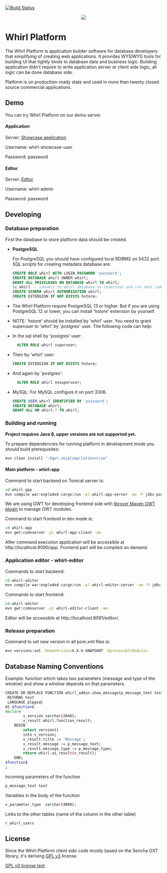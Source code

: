 [![Build Status](https://scrutinizer-ci.com/g/whirlplatform/whirl/badges/build.png?b=master)](https://scrutinizer-ci.com/g/whirlplatform/whirl/build-status/master)

<p style="text-align:center;">
  <img src="logo.png" />
</p>

# Whirl Platform

The Whirl Platform is application builder software for database developers that simplifying of creating web
applications. It provides WYSIWYG tools for building UI that tightly binds to database data and business logic. Building
application didn't require to write application server or client side logic, all logic can be done database side.

Platform is on production-ready state and used in more than twenty closed source commercial applications.

## Demo

You can try Whirl Platform on our demo server.

#### Application

Server: [Showcase application](http://whirl-demo.jelastic.regruhosting.ru/app?application=whirl-showcase)

Username: whirl-showcase-user

Password: password

#### Editor

Server: [Editor](http://whirl-demo.jelastic.regruhosting.ru/editor/)

Username: whirl-admin

Password: password

## Developing

### Database preparation

First the database to store platform data should be created.

- **PostgreSQL**

  For PostgreSQL you should have configured local RDBMS on 5432 port.
  SQL scripts for creating metadata database are:

    ```sql
    CREATE ROLE whirl WITH LOGIN PASSWORD 'password';
    CREATE DATABASE whirl OWNER whirl;
    GRANT ALL PRIVILEGES ON DATABASE whirl TO whirl;
    \c whirl -- connect to whirl database as superuser and run next commands
    CREATE SCHEMA whirl AUTHORIZATION whirl;
    CREATE EXTENSION IF NOT EXISTS hstore;
    ```

- The Whirl Platform require PostgreSQL 13 or higher. But if you are using PostgreSQL 12 or lower, you can install 'hstore' extension by yourself.


- NOTE: 'hstore' should be installed by 'whirl' user. You need to grant superuser to 'whirl' by 'postgres' user.
The following code can help:


- In the sql shell by 'postgres' user:
    ```sql
      ALTER ROLE whirl superuser;
    ```
      
      
- Then by 'whirl' user:
    ```sql
    CREATE EXTENSION IF NOT EXISTS hstore;
    ```  

- And again by 'postgres':
    ```sql
      ALTER ROLE whirl nosuperuser;
    ```  



- MySQL:
  For MySQL configure it on port 3306.
    ```sql
    CREATE USER whirl IDENTIFIED BY 'password';
    CREATE DATABASE whirl;
    GRANT ALL ON whirl.* TO whirl;
    ```

### Building and running

**Project requires Java 8, upper versions are not supported yet.**

To prepare dependencies for running platform in development mode you should build prerequisites:

```bash
mvn clean install "-Dgwt.skipCompilation=true"
```

#### Main platform - whirl-app

Command to start backend on Tomcat server is:

```bash
cd whirl-app
mvn compile war:exploded cargo:run -pl whirl-app-server -am -P jdbc-postgresql,config-postgresql,local-store
```

We are using GWT for developing frontend side
with [tbroyer Maven GWT plugin](https://tbroyer.github.io/gwt-maven-plugin/index.html) to manage GWT modules.

Command to start frontend in dev mode is:

```bash
cd whirl-app
mvn gwt:codeserver -pl whirl-app-client -am
```

After command execution application will be accessible at http://localhost:8090/app. Frontend part will be compiled on
demand.

### Application editor - whirl-editor

Commands to start backend:

```bash
cd whirl-editor
mvn compile war:exploded cargo:run -pl whirl-editor-server -am -P jdbc-postgresql,config-postgresql,local-store
```

Commands to start frontend:

```bash
cd whirl-editor
mvn gwt:codeserver -pl whirl-editor-client -am
```

Editor will be accessible at http://localhost:8091/editor/.

### Release preparation

Command to set new version in all pom.xml files is:

```bash
mvn versions:set -DnewVersion=X.X.X-SNAPSHOT -DprocessAllModules
```

## Database Naming Conventions

Example: function which takes two parameters (message and type of the window) and show a window depends on that
parameters.

```bash 
CREATE OR REPLACE FUNCTION whirl_admin.show_message(p_message_text text, p_message_type text)
 RETURNS text
 LANGUAGE plpgsql
AS $function$
declare 
		v_version varchar(2048);
		v_result whirl.function_result;
	BEGIN
		select version()
		into v_version;
		v_result.title := 'Message';
		v_result.message := p_message_text;
		v_result.message_type := p_message_type;
		return whirl.as_result(v_result);
	END;
$function$
;
```

Incoming parameters of the function

```bash
p_message_text text
```

Variables in the body of the function

```bash
v_parameter_type  varchar(4000);
```

Links to the other tables (name of the column in the other table)

```bash
r_whirl_users
```

## License

Since the Whirl Platform client side code mostly based on the Sencha GXT library, it's deriving [GPL v3](LICENSE)
license.

[GPL v3 license text](LICENSE)
